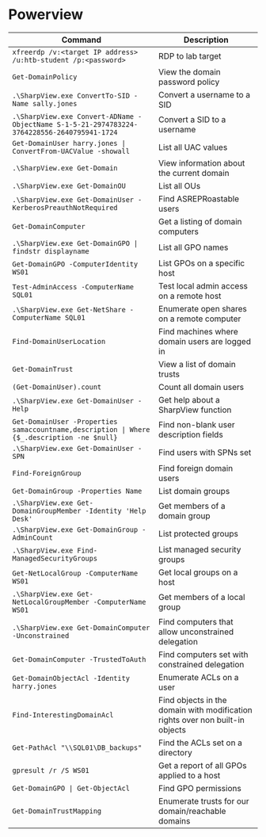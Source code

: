 # Powerview

| **Command**                                                                                 | **Description**                                                               |
| ------------------------------------------------------------------------------------------- | ----------------------------------------------------------------------------- |
| `xfreerdp /v:<target IP address> /u:htb-student /p:<password>`                              | RDP to lab target                                                             |
|  `Get-DomainPolicy`                                                                         | View the domain password policy                                               |
| `.\SharpView.exe ConvertTo-SID -Name sally.jones`                                           | Convert a username to a SID                                                   |
| `.\SharpView.exe Convert-ADName -ObjectName S-1-5-21-2974783224-3764228556-2640795941-1724` | Convert a SID to a username                                                   |
| `Get-DomainUser harry.jones \| ConvertFrom-UACValue -showall`                               | List all UAC values                                                           |
| `.\SharpView.exe Get-Domain`                                                                | View information about the current domain                                     |
| `.\SharpView.exe Get-DomainOU`                                                              | List all OUs                                                                  |
| `.\SharpView.exe Get-DomainUser -KerberosPreauthNotRequired`                                | Find ASREPRoastable users                                                     |
| `Get-DomainComputer`                                                                        | Get a listing of domain computers                                             |
| `.\SharpView.exe Get-DomainGPO \| findstr displayname`                                      | List all GPO names                                                            |
| `Get-DomainGPO -ComputerIdentity WS01`                                                      | List GPOs on a specific host                                                  |
| `Test-AdminAccess -ComputerName SQL01`                                                      | Test local admin access on a remote host                                      |
| `.\SharpView.exe Get-NetShare -ComputerName SQL01`                                          | Enumerate open shares on a remote computer                                    |
| `Find-DomainUserLocation`                                                                   | Find machines where domain users are logged in                                |
| `Get-DomainTrust`                                                                           | View a list of domain trusts                                                  |
| `(Get-DomainUser).count`                                                                    | Count all domain users                                                        |
| `.\SharpView.exe Get-DomainUser -Help`                                                      | Get help about a SharpView function                                           |
| `Get-DomainUser -Properties samaccountname,description \| Where {$_.description -ne $null}` | Find non-blank user description fields                                        |
| `.\SharpView.exe Get-DomainUser -SPN`                                                       | Find users with SPNs set                                                      |
| `Find-ForeignGroup`                                                                         | Find foreign domain users                                                     |
| `Get-DomainGroup -Properties Name`                                                          | List domain groups                                                            |
| `.\SharpView.exe Get-DomainGroupMember -Identity 'Help Desk'`                               | Get members of a domain group                                                 |
| `.\SharpView.exe Get-DomainGroup -AdminCount`                                               | List protected groups                                                         |
| `.\SharpView.exe Find-ManagedSecurityGroups`                                                | List managed security groups                                                  |
| `Get-NetLocalGroup -ComputerName WS01`                                                      | Get local groups on a host                                                    |
| `.\SharpView.exe Get-NetLocalGroupMember -ComputerName WS01`                                | Get members of a local group                                                  |
| `.\SharpView.exe Get-DomainComputer -Unconstrained`                                         | Find computers that allow unconstrained delegation                            |
| `Get-DomainComputer -TrustedToAuth`                                                         | Find computers set with constrained delegation                                |
| `Get-DomainObjectAcl -Identity harry.jones`                                                 | Enumerate ACLs on a user                                                      |
| `Find-InterestingDomainAcl`                                                                 | Find objects in the domain with modification rights over non built-in objects |
| `Get-PathAcl "\\SQL01\DB_backups"`                                                          | Find the ACLs set on a directory                                              |
| `gpresult /r /S WS01`                                                                       | Get a report of all GPOs applied to a host                                    |
| `Get-DomainGPO \| Get-ObjectAcl`                                                            | Find GPO permissions                                                          |
| `Get-DomainTrustMapping`                                                                    | Enumerate trusts for our domain/reachable domains                             |
